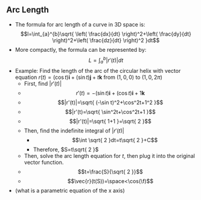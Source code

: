 ## Arc Length
- The formula for arc length of a curve in 3D space is: $$l=\int_{a}^{b}\sqrt{ \left( \frac{dx}{dt} \right)^2+\left( \frac{dy}{dt} \right)^2+\left( \frac{dz}{dt} \right)^2 }dt$$
- More compactly, the formula can be represented by:$$L=\int_{a}^b{|r'(t)|dt}$$
- Example: Find the length of the arc of the circular helix with vector equation $r(t)=(\cos t) \mathbf{i}+(\sin t)\mathbf{j}+t\mathbf{k}$ from $(1,0,0)$ to $(1,0,2\pi)$
	- First, find $|r'(t)|$
	- $$r'(t)=-(\sin t)\mathbf{i}+(\cos t)\mathbf{i}+1\mathbf{k}$$
	- $$|r'(t)|=\sqrt{ (-\sin t)^2+\cos^2t+1^2 }$$
	- $$|r'(t)=\sqrt{ \sin^2t+\cos^2t+1 }$$
	- $$|r'(t)|=\sqrt{ 1+1 }=\sqrt{ 2 }$$
	- Then, find the indefinite integral of $|r'(t)|$
		- $$\int \sqrt{ 2 }dt=t\sqrt{ 2 }+C$$
		- Therefore, $S=t\sqrt{ 2 }$
	- Then, solve the arc length equation for $t$, then plug it into the original vector function.
	- $$t=\frac{S}{\sqrt{ 2 }}$$
	- $$\vec{r}(t(S))=\space<\cos(\f)$$
- (what is a parametric equation of the x axis)